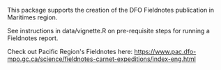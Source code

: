 This package supports the creation of the DFO Fieldnotes publication in Maritimes region.   

See instructions in data/vignette.R on pre-requisite steps for running a Fieldnotes report.    

Check out Pacific Region's Fieldnotes here: https://www.pac.dfo-mpo.gc.ca/science/fieldnotes-carnet-expeditions/index-eng.html 
